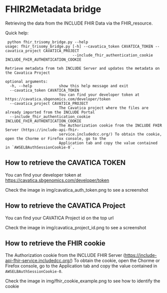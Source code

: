 # FHIR2Metadata bridge

Retrieving the data from the INCLUDE FHIR Data via the FHIR_resource.

Quick help:

```
 python fhir_trisomy_bridge.py --help
usage: fhir_trisomy_bridge.py [-h] --cavatica_token CAVATICA_TOKEN --cavatica_project CAVATICA_PROJECT
                              --include_fhir_authentication_cookie INCLUDE_FHIR_AUTHENTICATION_COOKIE

Retrieve metadata from teh INCLUDE Server and updates the metadata on the Cavatica Project

optional arguments:
  -h, --help            show this help message and exit
  --cavatica_token CAVATICA_TOKEN
                        You can find your developer token at https://cavatica.sbgenomics.com/developer/token
  --cavatica_project CAVATICA_PROJECT
                        The Cavatica project where the files are already imported from the INCLUDE Portal
  --include_fhir_authentication_cookie INCLUDE_FHIR_AUTHENTICATION_COOKIE
                        The Authorization cookie from the INCLUDE FHIR Server (https://include-api-fhir-
                        service.includedcc.org/) To obtain the cookie, open the Chorme or Firefox console, go to the
                        Application tab and copy the value contained in `AWSELBAuthSessionCookie-0`.
```


## How to retrieve the CAVATICA TOKEN

You can find your developer token at https://cavatica.sbgenomics.com/developer/token

Check the image in img/cavatica_auth_token.png to see a screenshot


## How to retrieve the CAVATICA Project

You can find your CAVATICA Project id on the top url

Check the image in img/cavatica_project_id.png to see a screenshot

## How to retrieve the FHIR cookie

The Authorization cookie from the INCLUDE FHIR Server (https://include-api-fhir-service.includedcc.org/) 
To obtain the cookie, open the Chorme or Firefox console, go to the Application tab and copy the value 
contained in `AWSELBAuthSessionCookie-0`.

Check the image in img/fhir_cookie_example.png to see how to identify the cookie

